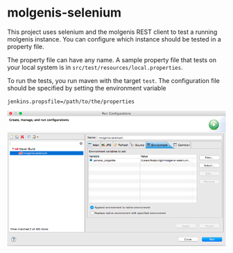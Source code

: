 # molgenis-selenium

This project uses selenium and the molgenis REST client to test a running molgenis instance.
You can configure which instance should be tested in a property file.

The property file can have any name.
A sample property file that tests on your local system is in `src/test/resources/local.properties`.

To run the tests, you run maven with the target `test`.
The configuration file should be specified by setting the environment variable

    jenkins.propsfile=/path/to/the/properties

![](doc/run-configuration-eclipse.png "Eclipse run configuration")
